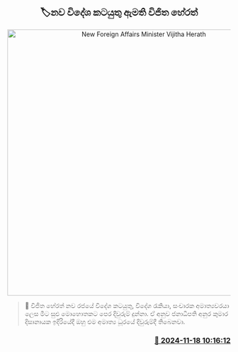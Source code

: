 <p align='center'><b><h2 align='center' title='New Foreign Affairs Minister Vijitha Herath'>🏷නව විදේශ කටයුතු ඇමති විජිත හේරත්</h2></b></p>
<p align='center'><img src='https://helakuru.sgp1.cdn.digitaloceanspaces.com/esana/images/lib/1 (3).jpg' width='600' alt='New Foreign Affairs Minister Vijitha Herath'></p>

>📝 විජිත හේරත් නව රජයේ විදේශ කටයුතු, විදේශ රැකියා, සංචාරක අමාත්‍යවරයා ලෙස මීට සුළු මොහොතකට පෙර දිවුරුම් දුන්නා.
ඒ අනුව ජනාධිපති අනුර කුමාර දිසානායක ඉදිරියේදී ඔහු එම අමාත්‍ය ධූරයේ දිවුරුම්දී තිබෙනවා.


<h3 align='right'><a href='https://www.helakuru.lk/esana/p/105156/'>📅 2024-11-18 10:16:12</a></h3>
